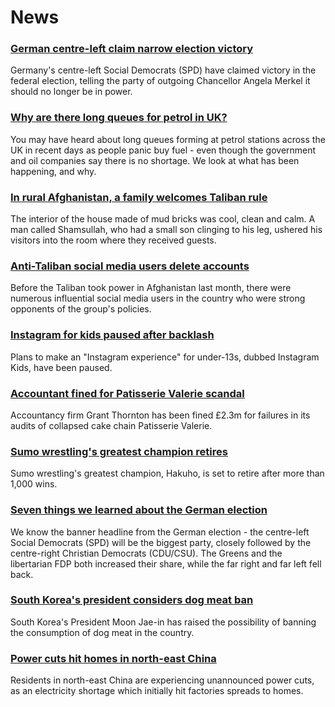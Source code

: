 # News
### [German centre-left claim narrow election victory](https://www.bbc.com/news/world-europe-58698806)
Germany's centre-left Social Democrats (SPD) have claimed victory in the federal election, telling the party of outgoing Chancellor Angela Merkel it should no longer be in power.
### [Why are there long queues for petrol in UK?](https://www.bbc.com/news/explainers-58709456)
You may have heard about long queues forming at petrol stations across the UK in recent days as people panic buy fuel - even though the government and oil companies say there is no shortage. We look at what has been happening, and why.
### [In rural Afghanistan, a family welcomes Taliban rule](https://www.bbc.com/news/world-middle-east-58698895)
The interior of the house made of mud bricks was cool, clean and calm. A man called Shamsullah, who had a small son clinging to his leg, ushered his visitors into the room where they received guests. 
### [Anti-Taliban social media users delete accounts](https://www.bbc.com/news/world-asia-58710194)
Before the Taliban took power in Afghanistan last month, there were numerous influential social media users in the country who were strong opponents of the group's policies. 
### [Instagram for kids paused after backlash](https://www.bbc.com/news/technology-58707753)
Plans to make an "Instagram experience" for under-13s, dubbed Instagram Kids, have been paused.
### [Accountant fined for Patisserie Valerie scandal](https://www.bbc.com/news/business-58671915)
Accountancy firm  Grant Thornton has been fined £2.3m for failures in its audits of collapsed cake chain Patisserie Valerie.
### [Sumo wrestling's greatest champion retires](https://www.bbc.com/news/world-asia-58705596)
Sumo wrestling's greatest champion, Hakuho, is set to retire after more than 1,000 wins. 
### [Seven things we learned about the German election](https://www.bbc.com/news/world-europe-58705286)
We know the banner headline from the German election - the centre-left Social Democrats (SPD) will be the biggest party, closely followed by the centre-right Christian Democrats (CDU/CSU). The Greens and the libertarian FDP both increased their share, while the far right and far left fell back. 
### [South Korea's president considers dog meat ban](https://www.bbc.com/news/world-asia-58705602)
South Korea's President Moon Jae-in has raised the possibility of banning the consumption of dog meat in the country.
### [Power cuts hit homes in north-east China](https://www.bbc.com/news/world-asia-china-58704221)
Residents in north-east China are experiencing unannounced power cuts, as an electricity shortage which initially hit factories spreads to homes.
